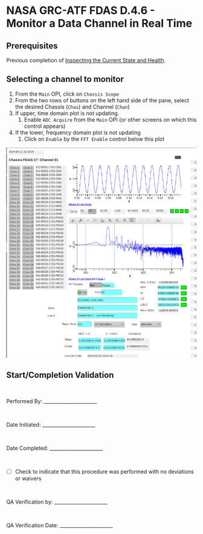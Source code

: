 # NASA GRC-ATF FDAS D.4.6 - Monitor a Data Channel in Real Time

## Prerequisites

Previous completion of [Inspecting the Current State and Health](D-4-09_PROC_-_Inspecting_the_Current_State_and_Health.md).

## Selecting a channel to monitor

1. From the `Main` OPI, click on `Chassis Scope`
1. From the two rows of buttons on the left hand side of the pane,
   select the desired Chassis (`Chas`) and Channel (`Chan`)
1. If upper, time domain plot is not updating.
    1. Enable `ADC Acquire` from the `Main` OPI (or other screens on which this control appears)
1. If the lower, frequency domain plot is not updating
    1. Click on `Enable` by the `FFT Enable` control below this plot

![Chassis Scope](image/chassis-scope.png)

## Start/Completion Validation

<br/>

Performed By: ______________________

<br/>

Date Initiated: ______________________

<br/>

Date Completed: ______________________

<br/>

- [ ] Check to indicate that this procedure was performed with no deviations or waivers

<br/>

QA Verification by: ______________________

<br/>

QA Verification Date: ______________________

